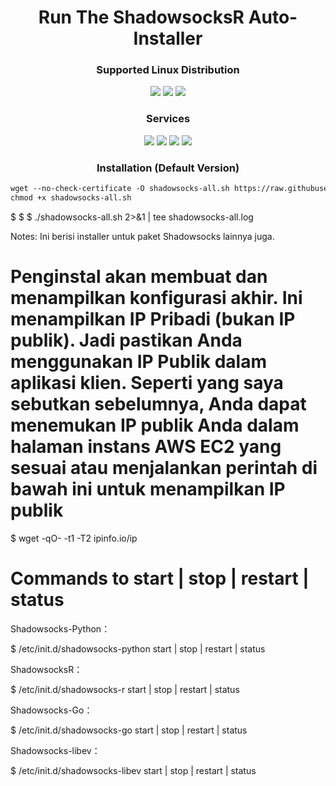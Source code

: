 
<h1 align="center">Run The ShadowsocksR Auto-Installer</h1>

<h3 align="center">Supported Linux Distribution</h3>
<p align="center">
  <a><img src="https://img.shields.io/badge/Support-CentOS 6+-red.svg"></a>
  <a><img src="https://img.shields.io/badge/Support-Debian%207+-red.svg"></a>
  <a><img src="https://img.shields.io/badge/Support-Ubuntu%2012+-red.svg"></a>
</p>
<h3 align="center">Services</h3>
<p align="center">
  <a><img src="https://img.shields.io/badge/Service-Shadowsocks Python-green.svg"></a>
  <a><img src="https://img.shields.io/badge/Service-Shadowsocks R-green.svg"></a>
  <a><img src="https://img.shields.io/badge/Service-Shadowsocks Go-green.svg"></a>
  <a><img src="https://img.shields.io/badge/Service-Shadowsocks Libev-green.svg"></a>
 </p>

<h3 align="center">Installation (Default Version)</h3>

  ```html
wget --no-check-certificate -O shadowsocks-all.sh https://raw.githubusercontent.com/gugun09/shadowsocks_install/main/shadowsocks-all.sh <br>
chmod +x shadowsocks-all.sh
  ```
  
$ 
$ 
$ ./shadowsocks-all.sh 2>&1 | tee shadowsocks-all.log

Notes: Ini berisi installer untuk paket Shadowsocks lainnya juga.

# Penginstal akan membuat dan menampilkan konfigurasi akhir. Ini menampilkan IP Pribadi (bukan IP publik). Jadi pastikan Anda menggunakan IP Publik dalam aplikasi klien. Seperti yang saya sebutkan sebelumnya, Anda dapat menemukan IP publik Anda dalam halaman instans AWS EC2 yang sesuai atau menjalankan perintah di bawah ini untuk menampilkan IP publik

$ wget -qO- -t1 -T2 ipinfo.io/ip


# Commands to start | stop | restart | status

Shadowsocks-Python：

$ /etc/init.d/shadowsocks-python start | stop | restart | status

ShadowsocksR：

$ /etc/init.d/shadowsocks-r start | stop | restart | status


Shadowsocks-Go：

$ /etc/init.d/shadowsocks-go start | stop | restart | status


Shadowsocks-libev：

$ /etc/init.d/shadowsocks-libev start | stop | restart | status
